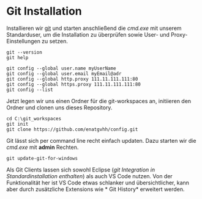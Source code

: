 #

Git Installation
================

Installieren wir [git](https://git-scm.com/downloads) und starten anschließend die *cmd.exe* mit unserem Standarduser, um die Installation zu überprüfen sowie User- und Proxy-Einstellungen zu setzen.
```
git --version
git help

git config --global user.name myUserName
git config --global user.email myEmail@adr
git config --global http.proxy 111.11.111.111:80
git config --global https.proxy 111.11.111.111:80
git config --list
```  
Jetzt legen wir uns einen Ordner für die git-workspaces an, initiieren den Ordner und clonen uns dieses Repository.
```
cd C:\git_workspaces
git init
git clone https://github.com/enatgvhh/config.git
```
Git lässt sich per command line recht einfach updaten. Dazu starten wir die *cmd.exe* mit **admin** Rechten.
```
git update-git-for-windows
```
Als Git Clients lassen sich sowohl Eclipse (*git Integration in Standardinstallation enthalten*) als auch VS Code nutzen. Von der Funktionalität her ist VS Code etwas schlanker und übersichtlicher, kann aber durch zusätzliche Extensions wie * Git History* erweitert werden.
